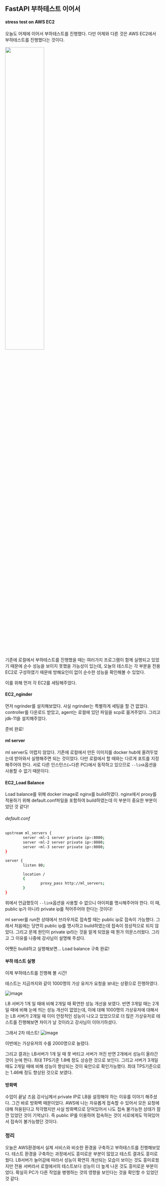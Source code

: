 ## FastAPI 부하테스트 이어서

#### stress test on AWS EC2

오늘도 어제에 이어서 부하테스트를 진행했다. 다만 어제와 다른 것은 AWS EC2에서 부하테스트를 진행했다는 것이다. 

<img src="https://github.com/user-attachments/assets/36c89f2c-5599-4a13-b180-68a9627e31a8" width="50%" />

기존에 로컬에서 부하테스트를 진행했을 때는 여러가지 프로그램이 함께 실행되고 있었기 때문에 순수 성능을 보이지 못했을 가능성이 있는데, 오늘의 테스트는 각 부분을 전용 EC2로 구성하였기 때문에 방해요인이 없이 순수한 성능을 확인해볼 수 있었다. 

이를 위해 먼저 각 EC2를 세팅해주었다.

#### EC2_nginder

먼저 ngrinder를 설치해보았다. 사실 ngrinder는 특별하게 세팅을 할 건 없었다. controller를 다운로드 받았고, agent는 로컬에 있던 파일을 scp로 옮겨주었다. 그리고 jdk-11을 설치해주었다. 

준비 완료!

#### ml server

ml server도 어렵지 않았다. 기존에 로컬에서 만든 이미지를 docker hub에 올려두었는데 받아와서 실행해주면 되는 것이었다. 다만 로컬에서 할 때와는 다르게 포트를 지정해주어야 한다. 서로 다른 인스턴스(~다른 PC)에서 동작하고 있으므로 `--link`옵션을 사용할 수 없기 때문이다.

#### EC2_Load Balance

Load balance를 위해 docker image로 nginx를 build하였다. nginx에서 proxy를 적용하기 위해 default.conf파일을 포함하여 build하였는데 이 부분이 중요한 부분이었던 것 같다!

###### default.conf
```bash
upstream ml_servers {
        server <ml-1 server private ip>:8080;
        server <ml-2 server private ip>:8080;
        server <ml-3 server private ip>:8080;
}

server {
        listen 80;

        location /
        {
                proxy_pass http://ml_servers;
        }
}
```

위에서 언급했듯이 `--link`옵션을 사용할 수 없으니 아이피를 명시해주어야 한다. 이 때, public ip가 아니라 private ip를 적어주어야 한다는 것이다!

ml server를 run한 상태에서 브라우저로 접속할 때는 public ip로 접속이 가능했다. 그래서 처음에는 당연히 public ip를 명시하고 build하였는데 접속이 정상적으로 되지 않았다. 그리고 문제 원인이 private ip라는 것을 알게 되었을 때 뭔가 의문스러웠다. 그리고 그 이유를 나중에 강사님이 설명해 주셨다.

어쨋든 build하고 실행해보면... Load balance 구축 완료!

#### 부하 테스트 실행

이제 부하테스트를 진행해 볼 시간!

테스트는 지금까지와 같이 1000명의 가상 유저가 요청을 보내는 상황으로 진행하였다.

![image](https://github.com/user-attachments/assets/ea388325-4eff-41f1-8b66-fea7610a31b8)

LB 서버가 1개 일 때에 비해 2개일 때 확연한 성능 개선을 보였다. 반면 3개일 때는 2개일 때에 비해 눈에 띄는 성능 개선이 없었는데, 이에 대해 1000명의 가상유저에 대해서는 LB 서버가 2개일 때 이미 안정적인 성능이 나오고 있었으므로 더 많은 가상유저로 테스트를 진행해보면 차이가 날 것이라고 강사님이 이야기하셨다.

그래서 2차 테스트!
![image](https://github.com/user-attachments/assets/cae1b1b0-7276-484d-8821-b8324e61cf89)

이번에는 가상유저의 수를 2000명으로 늘렸다.

그리고 결과는 LB서버가 1개 일 때 못 버티고 서버가 꺼진 반면 2개에서 성능이 올라간 것이 눈에 띈다. 최대 TPS기준 1.8배 정도 상승한 것으로 보인다.
그리고 서버가 3개일 때도 2개일 때에 비해 성능이 향상되는 것이 육안으로 확인가능했다. 최대 TPS기준으로는 1.46배 정도 향상된 것으로 보였다.

#### 방화벽

수업이 끝날 즈음 강사님께서 private IP로 LB을 설정해야 하는 이유를 이야기 해주셨다. 그건 바로 방화벽 때문이었다. AWS에 나는 자유롭게 접속할 수 있어서 모든 요청에 대해 허용된다고 착각했지만 사실 방화벽으로 닫혀있어서 나도 접속 불가능한 상태가 잠깐 있었던 것이 기억났다. 즉 public IP를 이용하여 접속하는 것이 서로에게도 막혀있어서 접속이 불가능했던 것이다.

### 정리

오늘은 AWS환경에서 실제 서비스와 비슷한 환경을 구축하고 부하테스트를 진행해보았다. 테스트 환경을 구축하는 과정에서도 흥미로운 부분이 많았고 테스트 결과도 흥미로웠다. LB서버가 늘어감에 따라서 성능이 확연히 개선되는 모습이 보이는 것도 흥미로웠지만 전용 서버라서 로컬에서의 테스트보다 성능이 더 높게 나온 것도 흥미로운 부분이었다. 확실히 PC가 다른 작업을 병행하는 것의 영향을 보인다는 것을 확인할 수 있었던 것 같다.
